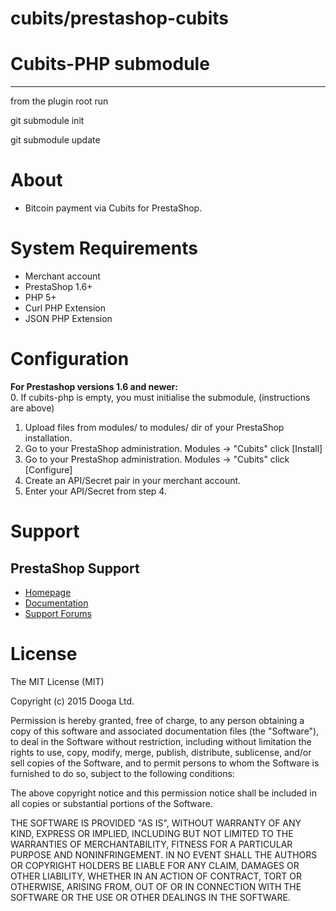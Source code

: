 cubits/prestashop-cubits
========================

# Cubits-PHP submodule
-------

from the plugin root run

git submodule init

git submodule update



# About

+ Bitcoin payment via Cubits for PrestaShop.

# System Requirements

+ Merchant account
+ PrestaShop 1.6+
+ PHP 5+
+ Curl PHP Extension
+ JSON PHP Extension

# Configuration

<strong>For Prestashop versions 1.6 and newer:</strong><br />
0. If cubits-php is empty, you must initialise the submodule, (instructions are above)
1. Upload files from modules/ to modules/ dir of your PrestaShop installation.<br />
2. Go to your PrestaShop administration. Modules -> "Cubits" click [Install]<br />
3. Go to your PrestaShop administration. Modules -> "Cubits" click [Configure]<br />
4. Create an API/Secret pair in your merchant account.<br />
5. Enter your API/Secret from step 4.

# Support

## PrestaShop Support

* [Homepage](http://www.prestashop.com)
* [Documentation](http://doc.prestashop.com/)
* [Support Forums](http://www.prestashop.com/forums/)

# License

The MIT License (MIT)

Copyright (c) 2015 Dooga Ltd.

Permission is hereby granted, free of charge, to any person obtaining a copy
of this software and associated documentation files (the "Software"), to deal
in the Software without restriction, including without limitation the rights
to use, copy, modify, merge, publish, distribute, sublicense, and/or sell
copies of the Software, and to permit persons to whom the Software is
furnished to do so, subject to the following conditions:

The above copyright notice and this permission notice shall be included in
all copies or substantial portions of the Software.

THE SOFTWARE IS PROVIDED "AS IS", WITHOUT WARRANTY OF ANY KIND, EXPRESS OR
IMPLIED, INCLUDING BUT NOT LIMITED TO THE WARRANTIES OF MERCHANTABILITY,
FITNESS FOR A PARTICULAR PURPOSE AND NONINFRINGEMENT. IN NO EVENT SHALL THE
AUTHORS OR COPYRIGHT HOLDERS BE LIABLE FOR ANY CLAIM, DAMAGES OR OTHER
LIABILITY, WHETHER IN AN ACTION OF CONTRACT, TORT OR OTHERWISE, ARISING FROM,
OUT OF OR IN CONNECTION WITH THE SOFTWARE OR THE USE OR OTHER DEALINGS IN
THE SOFTWARE.
